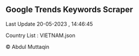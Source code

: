 

## Google Trends Keywords Scraper 
 
Last Update 20-05-2023 , 14:46:45

Country List :
VIETNAM.json



© Abdul Muttaqin 
